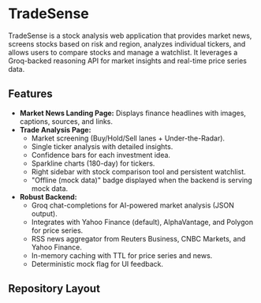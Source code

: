 # TradeSense

TradeSense is a stock analysis web application that provides market news, screens stocks based on risk and region, analyzes individual tickers, and allows users to compare stocks and manage a watchlist. It leverages a Groq-backed reasoning API for market insights and real-time price series data.

## Features

- **Market News Landing Page:** Displays finance headlines with images, captions, sources, and links.
- **Trade Analysis Page:**
    - Market screening (Buy/Hold/Sell lanes + Under-the-Radar).
    - Single ticker analysis with detailed insights.
    - Confidence bars for each investment idea.
    - Sparkline charts (180-day) for tickers.
    - Right sidebar with stock comparison tool and persistent watchlist.
    - "Offline (mock data)" badge displayed when the backend is serving mock data.
- **Robust Backend:**
    - Groq chat-completions for AI-powered market analysis (JSON output).
    - Integrates with Yahoo Finance (default), AlphaVantage, and Polygon for price series.
    - RSS news aggregator from Reuters Business, CNBC Markets, and Yahoo Finance.
    - In-memory caching with TTL for price series and news.
    - Deterministic mock flag for UI feedback.

## Repository Layout
